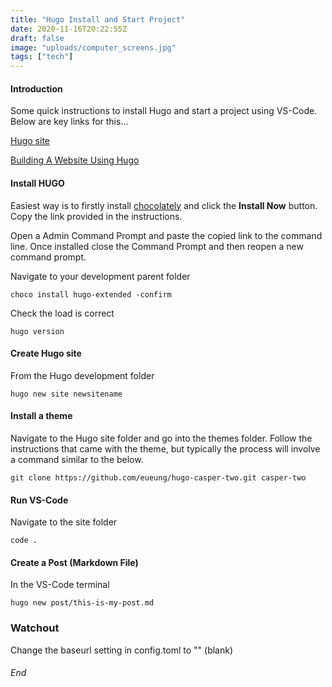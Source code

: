 ```yaml
---
title: "Hugo Install and Start Project"
date: 2020-11-16T20:22:55Z
draft: false
image: "uploads/computer_screens.jpg"
tags: ["tech"]
---
```



#### Introduction

Some quick instructions to install Hugo and start a project using VS-Code.
Below are key links for this...

[Hugo site](https://gohugo.io/getting-started/installing/)

[Building A Website Using Hugo](https://www.youtube.com/watch?v=c7vpcqA6SEQ&t=157s)

#### Install HUGO

Easiest way is to firstly install [chocolately](https://chocolatey.org/) and click the **Install Now** button.
Copy the link provided in the instructions.

Open a Admin Command Prompt and paste the copied link to the command line. Once installed close the Command Prompt and then reopen a new command prompt. 

Navigate to your development parent folder
```
choco install hugo-extended -confirm
```

Check the load is correct
```
hugo version
```

#### Create Hugo site
From the Hugo development folder
```
hugo new site newsitename
```

#### Install a theme
Navigate to the Hugo site folder and go into the themes folder. Follow the instructions that came with the theme, but typically the process will involve a command similar to the below.
```
git clone https://github.com/eueung/hugo-casper-two.git casper-two
```

#### Run VS-Code
Navigate to the site folder
```
code .
```

#### Create a Post (Markdown File)
In the VS-Code terminal
```
hugo new post/this-is-my-post.md
```

### Watchout
Change the baseurl setting in config.toml to "" (blank)

###### End 


